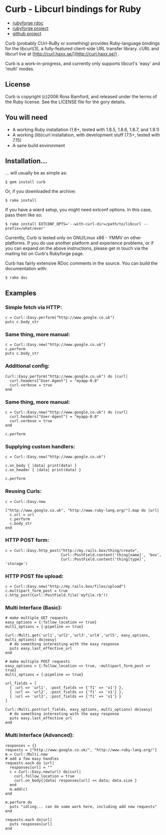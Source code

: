 # Curb - Libcurl bindings for Ruby

+ [rubyforge rdoc](http://curb.rubyforge.org/)
+ [rubyforge project](http://rubyforge.org/projects/curb)
+ [github project](http://github.com/taf2/curb/tree/master)

Curb (probably CUrl-RuBy or something) provides Ruby-language bindings for the
libcurl(3), a fully-featured client-side URL transfer library.
cURL and libcurl live at [http://curl.haxx.se/](http://curl.haxx.se/) .

Curb is a work-in-progress, and currently only supports libcurl's 'easy' and 'multi' modes.

## License

Curb is copyright (c)2006 Ross Bamford, and released under the terms of the 
Ruby license. See the LICENSE file for the gory details. 

## You will need

+ A working Ruby installation (1.8+, tested with 1.8.5, 1.8.6, 1.8.7, and 1.9.1)
+ A working (lib)curl installation, with development stuff (7.5+, tested with 7.15)
+ A sane build environment

## Installation...

... will usually be as simple as:

    $ gem install curb
	
Or, if you downloaded the archive:	

    $ rake install 

If you have a wierd setup, you might need extconf options. In this case, pass
them like so:

    $ rake install EXTCONF_OPTS='--with-curl-dir=/path/to/libcurl --prefix=/what/ever'
	
Currently, Curb is tested only on GNU/Linux x86 - YMMV on other platforms.
If you do use another platform and experience problems, or if you can 
expand on the above instructions, please get in touch via the mailing
list on Curb's Rubyforge page.

Curb has fairly extensive RDoc comments in the source. You can build the
documentation with:

    $ rake doc

## Examples

### Simple fetch via HTTP:

    c = Curl::Easy.perform("http://www.google.co.uk")
    puts c.body_str

### Same thing, more manual:

    c = Curl::Easy.new("http://www.google.co.uk")
    c.perform
    puts c.body_str

### Additional config:

    Curl::Easy.perform("http://www.google.co.uk") do |curl| 
      curl.headers["User-Agent"] = "myapp-0.0"
      curl.verbose = true
    end

### Same thing, more manual:

    c = Curl::Easy.new("http://www.google.co.uk") do |curl| 
      curl.headers["User-Agent"] = "myapp-0.0"
      curl.verbose = true
    end
  
    c.perform

### Supplying custom handlers:

    c = Curl::Easy.new("http://www.google.co.uk")
  
    c.on_body { |data| print(data) }
    c.on_header { |data| print(data) }
  
    c.perform

### Reusing Curls:

    c = Curl::Easy.new

    ["http://www.google.co.uk", "http://www.ruby-lang.org/"].map do |url|
      c.url = url
      c.perform
      c.body_str
    end

### HTTP POST form:

    c = Curl::Easy.http_post("http://my.rails.box/thing/create",
                             Curl::PostField.content('thing[name]', 'box',
                             Curl::PostField.content('thing[type]', 'storage')

### HTTP POST file upload:

    c = Curl::Easy.new("http://my.rails.box/files/upload")
    c.multipart_form_post = true
    c.http_post(Curl::PostField.file('myfile.rb'))

### Multi Interface (Basic):

    # make multiple GET requests
    easy_options = {:follow_location => true}
    multi_options = {:pipeline => true}

    Curl::Multi.get('url1','url2','url3','url4','url5', easy_options, multi_options) do|easy|
      # do something interesting with the easy response
      puts easy.last_effective_url
    end

    # make multiple POST requests
    easy_options = {:follow_location => true, :multipart_form_post => true}
    multi_options = {:pipeline => true}

    url_fields = [
      { :url => 'url1', :post_fields => {'f1' => 'v1'} },
      { :url => 'url2', :post_fields => {'f1' => 'v1'} },
      { :url => 'url3', :post_fields => {'f1' => 'v1'} }
    ]

    Curl::Multi.post(url_fields, easy_options, multi_options) do|easy|
      # do something interesting with the easy response
      puts easy.last_effective_url
    end

### Multi Interface (Advanced):

    responses = {}
    requests = ["http://www.google.co.uk/", "http://www.ruby-lang.org/"]
    m = Curl::Multi.new
    # add a few easy handles
    requests.each do |url|
      responses[url] = ""
      c = Curl::Easy.new(url) do|curl|
        curl.follow_location = true
        curl.on_body{|data| responses[url] << data; data.size }
      end
      m.add(c)
    end
   
    m.perform do
      puts "idling... can do some work here, including add new requests"
    end
   
    requests.each do|url|
      puts responses[url]
    end
